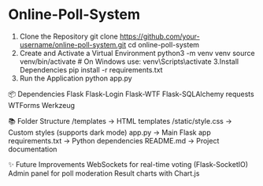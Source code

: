 # Online-Poll-System

1. Clone the Repository
git clone https://github.com/your-username/online-poll-system.git
cd online-poll-system
2. Create and Activate a Virtual Environment 
python3 -m venv venv
source venv/bin/activate  # On Windows use: venv\Scripts\activate
3.Install Dependencies
pip install -r requirements.txt
4. Run the Application
python app.py


📦 Dependencies
Flask
Flask-Login
Flask-WTF
Flask-SQLAlchemy
requests
WTForms
Werkzeug


📚 Folder Structure
/templates          → HTML templates
/static/style.css   → Custom styles (supports dark mode)
app.py              → Main Flask app
requirements.txt    → Python dependencies
README.md           → Project documentation

✨ Future Improvements
WebSockets for real-time voting (Flask-SocketIO)
Admin panel for poll moderation
Result charts with Chart.js


